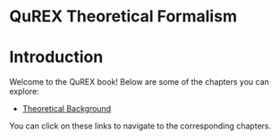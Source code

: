QuREX Theoretical Formalism
===========================

# Introduction

Welcome to the QuREX book! Below are some of the chapters you can explore:

- [Theoretical Background](theoretical_background)

You can click on these links to navigate to the corresponding chapters.

